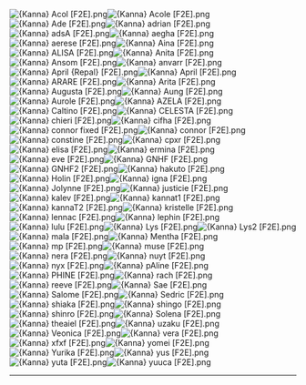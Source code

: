 ![{Kanna} Acol [F2E].png](https://raw.githubusercontent.com/Klokinator/FE-Repo/main/Portrait%20Repository/Spriting%20Community%20OC's%20(Grouped%20by%20Artist)/Kanna/%7BKanna%7D%20Acol%20%5BF2E%5D.png "{Kanna} Acol [F2E].png")![{Kanna} Acole [F2E].png](https://raw.githubusercontent.com/Klokinator/FE-Repo/main/Portrait%20Repository/Spriting%20Community%20OC's%20(Grouped%20by%20Artist)/Kanna/%7BKanna%7D%20Acole%20%5BF2E%5D.png "{Kanna} Acole [F2E].png")![{Kanna} Ade [F2E].png](https://raw.githubusercontent.com/Klokinator/FE-Repo/main/Portrait%20Repository/Spriting%20Community%20OC's%20(Grouped%20by%20Artist)/Kanna/%7BKanna%7D%20Ade%20%5BF2E%5D.png "{Kanna} Ade [F2E].png")![{Kanna} adrian [F2E].png](https://raw.githubusercontent.com/Klokinator/FE-Repo/main/Portrait%20Repository/Spriting%20Community%20OC's%20(Grouped%20by%20Artist)/Kanna/%7BKanna%7D%20adrian%20%5BF2E%5D.png "{Kanna} adrian [F2E].png")![{Kanna} adsA [F2E].png](https://raw.githubusercontent.com/Klokinator/FE-Repo/main/Portrait%20Repository/Spriting%20Community%20OC's%20(Grouped%20by%20Artist)/Kanna/%7BKanna%7D%20adsA%20%5BF2E%5D.png "{Kanna} adsA [F2E].png")![{Kanna} aegha [F2E].png](https://raw.githubusercontent.com/Klokinator/FE-Repo/main/Portrait%20Repository/Spriting%20Community%20OC's%20(Grouped%20by%20Artist)/Kanna/%7BKanna%7D%20aegha%20%5BF2E%5D.png "{Kanna} aegha [F2E].png")![{Kanna} aerese [F2E].png](https://raw.githubusercontent.com/Klokinator/FE-Repo/main/Portrait%20Repository/Spriting%20Community%20OC's%20(Grouped%20by%20Artist)/Kanna/%7BKanna%7D%20aerese%20%5BF2E%5D.png "{Kanna} aerese [F2E].png")![{Kanna} Aina [F2E].png](https://raw.githubusercontent.com/Klokinator/FE-Repo/main/Portrait%20Repository/Spriting%20Community%20OC's%20(Grouped%20by%20Artist)/Kanna/%7BKanna%7D%20Aina%20%5BF2E%5D.png "{Kanna} Aina [F2E].png")![{Kanna} ALISA [F2E].png](https://raw.githubusercontent.com/Klokinator/FE-Repo/main/Portrait%20Repository/Spriting%20Community%20OC's%20(Grouped%20by%20Artist)/Kanna/%7BKanna%7D%20ALISA%20%5BF2E%5D.png "{Kanna} ALISA [F2E].png")![{Kanna} Anita [F2E].png](https://raw.githubusercontent.com/Klokinator/FE-Repo/main/Portrait%20Repository/Spriting%20Community%20OC's%20(Grouped%20by%20Artist)/Kanna/%7BKanna%7D%20Anita%20%5BF2E%5D.png "{Kanna} Anita [F2E].png")![{Kanna} Ansom [F2E].png](https://raw.githubusercontent.com/Klokinator/FE-Repo/main/Portrait%20Repository/Spriting%20Community%20OC's%20(Grouped%20by%20Artist)/Kanna/%7BKanna%7D%20Ansom%20%5BF2E%5D.png "{Kanna} Ansom [F2E].png")![{Kanna} anvarr [F2E].png](https://raw.githubusercontent.com/Klokinator/FE-Repo/main/Portrait%20Repository/Spriting%20Community%20OC's%20(Grouped%20by%20Artist)/Kanna/%7BKanna%7D%20anvarr%20%5BF2E%5D.png "{Kanna} anvarr [F2E].png")![{Kanna} April {Repal} [F2E].png](https://raw.githubusercontent.com/Klokinator/FE-Repo/main/Portrait%20Repository/Spriting%20Community%20OC's%20(Grouped%20by%20Artist)/Kanna/%7BKanna%7D%20April%20(Repal)%20%5BF2E%5D.png "{Kanna} April {Repal} [F2E].png")![{Kanna} April [F2E].png](https://raw.githubusercontent.com/Klokinator/FE-Repo/main/Portrait%20Repository/Spriting%20Community%20OC's%20(Grouped%20by%20Artist)/Kanna/%7BKanna%7D%20April%20%5BF2E%5D.png "{Kanna} April [F2E].png")![{Kanna} ARARE [F2E].png](https://raw.githubusercontent.com/Klokinator/FE-Repo/main/Portrait%20Repository/Spriting%20Community%20OC's%20(Grouped%20by%20Artist)/Kanna/%7BKanna%7D%20ARARE%20%5BF2E%5D.png "{Kanna} ARARE [F2E].png")![{Kanna} Arita [F2E].png](https://raw.githubusercontent.com/Klokinator/FE-Repo/main/Portrait%20Repository/Spriting%20Community%20OC's%20(Grouped%20by%20Artist)/Kanna/%7BKanna%7D%20Arita%20%5BF2E%5D.png "{Kanna} Arita [F2E].png")![{Kanna} Augusta [F2E].png](https://raw.githubusercontent.com/Klokinator/FE-Repo/main/Portrait%20Repository/Spriting%20Community%20OC's%20(Grouped%20by%20Artist)/Kanna/%7BKanna%7D%20Augusta%20%5BF2E%5D.png "{Kanna} Augusta [F2E].png")![{Kanna} Aung [F2E].png](https://raw.githubusercontent.com/Klokinator/FE-Repo/main/Portrait%20Repository/Spriting%20Community%20OC's%20(Grouped%20by%20Artist)/Kanna/%7BKanna%7D%20Aung%20%5BF2E%5D.png "{Kanna} Aung [F2E].png")![{Kanna} Aurole [F2E].png](https://raw.githubusercontent.com/Klokinator/FE-Repo/main/Portrait%20Repository/Spriting%20Community%20OC's%20(Grouped%20by%20Artist)/Kanna/%7BKanna%7D%20Aurole%20%5BF2E%5D.png "{Kanna} Aurole [F2E].png")![{Kanna} AZELA [F2E].png](https://raw.githubusercontent.com/Klokinator/FE-Repo/main/Portrait%20Repository/Spriting%20Community%20OC's%20(Grouped%20by%20Artist)/Kanna/%7BKanna%7D%20AZELA%20%5BF2E%5D.png "{Kanna} AZELA [F2E].png")![{Kanna} Caltino [F2E].png](https://raw.githubusercontent.com/Klokinator/FE-Repo/main/Portrait%20Repository/Spriting%20Community%20OC's%20(Grouped%20by%20Artist)/Kanna/%7BKanna%7D%20Caltino%20%5BF2E%5D.png "{Kanna} Caltino [F2E].png")![{Kanna} CELESTA [F2E].png](https://raw.githubusercontent.com/Klokinator/FE-Repo/main/Portrait%20Repository/Spriting%20Community%20OC's%20(Grouped%20by%20Artist)/Kanna/%7BKanna%7D%20CELESTA%20%5BF2E%5D.png "{Kanna} CELESTA [F2E].png")![{Kanna} chieri [F2E].png](https://raw.githubusercontent.com/Klokinator/FE-Repo/main/Portrait%20Repository/Spriting%20Community%20OC's%20(Grouped%20by%20Artist)/Kanna/%7BKanna%7D%20chieri%20%5BF2E%5D.png "{Kanna} chieri [F2E].png")![{Kanna} cifha [F2E].png](https://raw.githubusercontent.com/Klokinator/FE-Repo/main/Portrait%20Repository/Spriting%20Community%20OC's%20(Grouped%20by%20Artist)/Kanna/%7BKanna%7D%20cifha%20%5BF2E%5D.png "{Kanna} cifha [F2E].png")![{Kanna} connor fixed [F2E].png](https://raw.githubusercontent.com/Klokinator/FE-Repo/main/Portrait%20Repository/Spriting%20Community%20OC's%20(Grouped%20by%20Artist)/Kanna/%7BKanna%7D%20connor%20fixed%20%5BF2E%5D.png "{Kanna} connor fixed [F2E].png")![{Kanna} connor [F2E].png](https://raw.githubusercontent.com/Klokinator/FE-Repo/main/Portrait%20Repository/Spriting%20Community%20OC's%20(Grouped%20by%20Artist)/Kanna/%7BKanna%7D%20connor%20%5BF2E%5D.png "{Kanna} connor [F2E].png")![{Kanna} constine [F2E].png](https://raw.githubusercontent.com/Klokinator/FE-Repo/main/Portrait%20Repository/Spriting%20Community%20OC's%20(Grouped%20by%20Artist)/Kanna/%7BKanna%7D%20constine%20%5BF2E%5D.png "{Kanna} constine [F2E].png")![{Kanna} cpxr [F2E].png](https://raw.githubusercontent.com/Klokinator/FE-Repo/main/Portrait%20Repository/Spriting%20Community%20OC's%20(Grouped%20by%20Artist)/Kanna/%7BKanna%7D%20cpxr%20%5BF2E%5D.png "{Kanna} cpxr [F2E].png")![{Kanna} elisa [F2E].png](https://raw.githubusercontent.com/Klokinator/FE-Repo/main/Portrait%20Repository/Spriting%20Community%20OC's%20(Grouped%20by%20Artist)/Kanna/%7BKanna%7D%20elisa%20%5BF2E%5D.png "{Kanna} elisa [F2E].png")![{Kanna} ermina [F2E].png](https://raw.githubusercontent.com/Klokinator/FE-Repo/main/Portrait%20Repository/Spriting%20Community%20OC's%20(Grouped%20by%20Artist)/Kanna/%7BKanna%7D%20ermina%20%5BF2E%5D.png "{Kanna} ermina [F2E].png")![{Kanna} eve [F2E].png](https://raw.githubusercontent.com/Klokinator/FE-Repo/main/Portrait%20Repository/Spriting%20Community%20OC's%20(Grouped%20by%20Artist)/Kanna/%7BKanna%7D%20eve%20%5BF2E%5D.png "{Kanna} eve [F2E].png")![{Kanna} GNHF [F2E].png](https://raw.githubusercontent.com/Klokinator/FE-Repo/main/Portrait%20Repository/Spriting%20Community%20OC's%20(Grouped%20by%20Artist)/Kanna/%7BKanna%7D%20GNHF%20%5BF2E%5D.png "{Kanna} GNHF [F2E].png")![{Kanna} GNHF2 [F2E].png](https://raw.githubusercontent.com/Klokinator/FE-Repo/main/Portrait%20Repository/Spriting%20Community%20OC's%20(Grouped%20by%20Artist)/Kanna/%7BKanna%7D%20GNHF2%20%5BF2E%5D.png "{Kanna} GNHF2 [F2E].png")![{Kanna} hakuto [F2E].png](https://raw.githubusercontent.com/Klokinator/FE-Repo/main/Portrait%20Repository/Spriting%20Community%20OC's%20(Grouped%20by%20Artist)/Kanna/%7BKanna%7D%20hakuto%20%5BF2E%5D.png "{Kanna} hakuto [F2E].png")![{Kanna} Holin [F2E].png](https://raw.githubusercontent.com/Klokinator/FE-Repo/main/Portrait%20Repository/Spriting%20Community%20OC's%20(Grouped%20by%20Artist)/Kanna/%7BKanna%7D%20Holin%20%5BF2E%5D.png "{Kanna} Holin [F2E].png")![{Kanna} igna [F2E].png](https://raw.githubusercontent.com/Klokinator/FE-Repo/main/Portrait%20Repository/Spriting%20Community%20OC's%20(Grouped%20by%20Artist)/Kanna/%7BKanna%7D%20igna%20%5BF2E%5D.png "{Kanna} igna [F2E].png")![{Kanna} Jolynne [F2E].png](https://raw.githubusercontent.com/Klokinator/FE-Repo/main/Portrait%20Repository/Spriting%20Community%20OC's%20(Grouped%20by%20Artist)/Kanna/%7BKanna%7D%20Jolynne%20%5BF2E%5D.png "{Kanna} Jolynne [F2E].png")![{Kanna} justicie [F2E].png](https://raw.githubusercontent.com/Klokinator/FE-Repo/main/Portrait%20Repository/Spriting%20Community%20OC's%20(Grouped%20by%20Artist)/Kanna/%7BKanna%7D%20justicie%20%5BF2E%5D.png "{Kanna} justicie [F2E].png")![{Kanna} kalev [F2E].png](https://raw.githubusercontent.com/Klokinator/FE-Repo/main/Portrait%20Repository/Spriting%20Community%20OC's%20(Grouped%20by%20Artist)/Kanna/%7BKanna%7D%20kalev%20%5BF2E%5D.png "{Kanna} kalev [F2E].png")![{Kanna} kannat1 [F2E].png](https://raw.githubusercontent.com/Klokinator/FE-Repo/main/Portrait%20Repository/Spriting%20Community%20OC's%20(Grouped%20by%20Artist)/Kanna/%7BKanna%7D%20kannat1%20%5BF2E%5D.png "{Kanna} kannat1 [F2E].png")![{Kanna} kannaT2 [F2E].png](https://raw.githubusercontent.com/Klokinator/FE-Repo/main/Portrait%20Repository/Spriting%20Community%20OC's%20(Grouped%20by%20Artist)/Kanna/%7BKanna%7D%20kannaT2%20%5BF2E%5D.png "{Kanna} kannaT2 [F2E].png")![{Kanna} kristelle [F2E].png](https://raw.githubusercontent.com/Klokinator/FE-Repo/main/Portrait%20Repository/Spriting%20Community%20OC's%20(Grouped%20by%20Artist)/Kanna/%7BKanna%7D%20kristelle%20%5BF2E%5D.png "{Kanna} kristelle [F2E].png")![{Kanna} lennac [F2E].png](https://raw.githubusercontent.com/Klokinator/FE-Repo/main/Portrait%20Repository/Spriting%20Community%20OC's%20(Grouped%20by%20Artist)/Kanna/%7BKanna%7D%20lennac%20%5BF2E%5D.png "{Kanna} lennac [F2E].png")![{Kanna} lephin [F2E].png](https://raw.githubusercontent.com/Klokinator/FE-Repo/main/Portrait%20Repository/Spriting%20Community%20OC's%20(Grouped%20by%20Artist)/Kanna/%7BKanna%7D%20lephin%20%5BF2E%5D.png "{Kanna} lephin [F2E].png")![{Kanna} lulu [F2E].png](https://raw.githubusercontent.com/Klokinator/FE-Repo/main/Portrait%20Repository/Spriting%20Community%20OC's%20(Grouped%20by%20Artist)/Kanna/%7BKanna%7D%20lulu%20%5BF2E%5D.png "{Kanna} lulu [F2E].png")![{Kanna} Lys [F2E].png](https://raw.githubusercontent.com/Klokinator/FE-Repo/main/Portrait%20Repository/Spriting%20Community%20OC's%20(Grouped%20by%20Artist)/Kanna/%7BKanna%7D%20Lys%20%5BF2E%5D.png "{Kanna} Lys [F2E].png")![{Kanna} Lys2 [F2E].png](https://raw.githubusercontent.com/Klokinator/FE-Repo/main/Portrait%20Repository/Spriting%20Community%20OC's%20(Grouped%20by%20Artist)/Kanna/%7BKanna%7D%20Lys2%20%5BF2E%5D.png "{Kanna} Lys2 [F2E].png")![{Kanna} mala [F2E].png](https://raw.githubusercontent.com/Klokinator/FE-Repo/main/Portrait%20Repository/Spriting%20Community%20OC's%20(Grouped%20by%20Artist)/Kanna/%7BKanna%7D%20mala%20%5BF2E%5D.png "{Kanna} mala [F2E].png")![{Kanna} Mentha [F2E].png](https://raw.githubusercontent.com/Klokinator/FE-Repo/main/Portrait%20Repository/Spriting%20Community%20OC's%20(Grouped%20by%20Artist)/Kanna/%7BKanna%7D%20Mentha%20%5BF2E%5D.png "{Kanna} Mentha [F2E].png")![{Kanna} mp [F2E].png](https://raw.githubusercontent.com/Klokinator/FE-Repo/main/Portrait%20Repository/Spriting%20Community%20OC's%20(Grouped%20by%20Artist)/Kanna/%7BKanna%7D%20mp%20%5BF2E%5D.png "{Kanna} mp [F2E].png")![{Kanna} muse [F2E].png](https://raw.githubusercontent.com/Klokinator/FE-Repo/main/Portrait%20Repository/Spriting%20Community%20OC's%20(Grouped%20by%20Artist)/Kanna/%7BKanna%7D%20muse%20%5BF2E%5D.png "{Kanna} muse [F2E].png")![{Kanna} nera [F2E].png](https://raw.githubusercontent.com/Klokinator/FE-Repo/main/Portrait%20Repository/Spriting%20Community%20OC's%20(Grouped%20by%20Artist)/Kanna/%7BKanna%7D%20nera%20%5BF2E%5D.png "{Kanna} nera [F2E].png")![{Kanna} nuyt [F2E].png](https://raw.githubusercontent.com/Klokinator/FE-Repo/main/Portrait%20Repository/Spriting%20Community%20OC's%20(Grouped%20by%20Artist)/Kanna/%7BKanna%7D%20nuyt%20%5BF2E%5D.png "{Kanna} nuyt [F2E].png")![{Kanna} nyx [F2E].png](https://raw.githubusercontent.com/Klokinator/FE-Repo/main/Portrait%20Repository/Spriting%20Community%20OC's%20(Grouped%20by%20Artist)/Kanna/%7BKanna%7D%20nyx%20%5BF2E%5D.png "{Kanna} nyx [F2E].png")![{Kanna} pAline [F2E].png](https://raw.githubusercontent.com/Klokinator/FE-Repo/main/Portrait%20Repository/Spriting%20Community%20OC's%20(Grouped%20by%20Artist)/Kanna/%7BKanna%7D%20pAline%20%5BF2E%5D.png "{Kanna} pAline [F2E].png")![{Kanna} PHINE [F2E].png](https://raw.githubusercontent.com/Klokinator/FE-Repo/main/Portrait%20Repository/Spriting%20Community%20OC's%20(Grouped%20by%20Artist)/Kanna/%7BKanna%7D%20PHINE%20%5BF2E%5D.png "{Kanna} PHINE [F2E].png")![{Kanna} rach [F2E].png](https://raw.githubusercontent.com/Klokinator/FE-Repo/main/Portrait%20Repository/Spriting%20Community%20OC's%20(Grouped%20by%20Artist)/Kanna/%7BKanna%7D%20rach%20%5BF2E%5D.png "{Kanna} rach [F2E].png")![{Kanna} reeve [F2E].png](https://raw.githubusercontent.com/Klokinator/FE-Repo/main/Portrait%20Repository/Spriting%20Community%20OC's%20(Grouped%20by%20Artist)/Kanna/%7BKanna%7D%20reeve%20%5BF2E%5D.png "{Kanna} reeve [F2E].png")![{Kanna} Sae [F2E].png](https://raw.githubusercontent.com/Klokinator/FE-Repo/main/Portrait%20Repository/Spriting%20Community%20OC's%20(Grouped%20by%20Artist)/Kanna/%7BKanna%7D%20Sae%20%5BF2E%5D.png "{Kanna} Sae [F2E].png")![{Kanna} Salome [F2E].png](https://raw.githubusercontent.com/Klokinator/FE-Repo/main/Portrait%20Repository/Spriting%20Community%20OC's%20(Grouped%20by%20Artist)/Kanna/%7BKanna%7D%20Salome%20%5BF2E%5D.png "{Kanna} Salome [F2E].png")![{Kanna} Sedric [F2E].png](https://raw.githubusercontent.com/Klokinator/FE-Repo/main/Portrait%20Repository/Spriting%20Community%20OC's%20(Grouped%20by%20Artist)/Kanna/%7BKanna%7D%20Sedric%20%5BF2E%5D.png "{Kanna} Sedric [F2E].png")![{Kanna} shiaka [F2E].png](https://raw.githubusercontent.com/Klokinator/FE-Repo/main/Portrait%20Repository/Spriting%20Community%20OC's%20(Grouped%20by%20Artist)/Kanna/%7BKanna%7D%20shiaka%20%5BF2E%5D.png "{Kanna} shiaka [F2E].png")![{Kanna} shingo [F2E].png](https://raw.githubusercontent.com/Klokinator/FE-Repo/main/Portrait%20Repository/Spriting%20Community%20OC's%20(Grouped%20by%20Artist)/Kanna/%7BKanna%7D%20shingo%20%5BF2E%5D.png "{Kanna} shingo [F2E].png")![{Kanna} shinro [F2E].png](https://raw.githubusercontent.com/Klokinator/FE-Repo/main/Portrait%20Repository/Spriting%20Community%20OC's%20(Grouped%20by%20Artist)/Kanna/%7BKanna%7D%20shinro%20%5BF2E%5D.png "{Kanna} shinro [F2E].png")![{Kanna} Solena [F2E].png](https://raw.githubusercontent.com/Klokinator/FE-Repo/main/Portrait%20Repository/Spriting%20Community%20OC's%20(Grouped%20by%20Artist)/Kanna/%7BKanna%7D%20Solena%20%5BF2E%5D.png "{Kanna} Solena [F2E].png")![{Kanna} theaiel [F2E].png](https://raw.githubusercontent.com/Klokinator/FE-Repo/main/Portrait%20Repository/Spriting%20Community%20OC's%20(Grouped%20by%20Artist)/Kanna/%7BKanna%7D%20theaiel%20%5BF2E%5D.png "{Kanna} theaiel [F2E].png")![{Kanna} uzaku [F2E].png](https://raw.githubusercontent.com/Klokinator/FE-Repo/main/Portrait%20Repository/Spriting%20Community%20OC's%20(Grouped%20by%20Artist)/Kanna/%7BKanna%7D%20uzaku%20%5BF2E%5D.png "{Kanna} uzaku [F2E].png")![{Kanna} Veonica [F2E].png](https://raw.githubusercontent.com/Klokinator/FE-Repo/main/Portrait%20Repository/Spriting%20Community%20OC's%20(Grouped%20by%20Artist)/Kanna/%7BKanna%7D%20Veonica%20%5BF2E%5D.png "{Kanna} Veonica [F2E].png")![{Kanna} vera [F2E].png](https://raw.githubusercontent.com/Klokinator/FE-Repo/main/Portrait%20Repository/Spriting%20Community%20OC's%20(Grouped%20by%20Artist)/Kanna/%7BKanna%7D%20vera%20%5BF2E%5D.png "{Kanna} vera [F2E].png")![{Kanna} xfxf [F2E].png](https://raw.githubusercontent.com/Klokinator/FE-Repo/main/Portrait%20Repository/Spriting%20Community%20OC's%20(Grouped%20by%20Artist)/Kanna/%7BKanna%7D%20xfxf%20%5BF2E%5D.png "{Kanna} xfxf [F2E].png")![{Kanna} yomei [F2E].png](https://raw.githubusercontent.com/Klokinator/FE-Repo/main/Portrait%20Repository/Spriting%20Community%20OC's%20(Grouped%20by%20Artist)/Kanna/%7BKanna%7D%20yomei%20%5BF2E%5D.png "{Kanna} yomei [F2E].png")![{Kanna} Yurika [F2E].png](https://raw.githubusercontent.com/Klokinator/FE-Repo/main/Portrait%20Repository/Spriting%20Community%20OC's%20(Grouped%20by%20Artist)/Kanna/%7BKanna%7D%20Yurika%20%5BF2E%5D.png "{Kanna} Yurika [F2E].png")![{Kanna} yus [F2E].png](https://raw.githubusercontent.com/Klokinator/FE-Repo/main/Portrait%20Repository/Spriting%20Community%20OC's%20(Grouped%20by%20Artist)/Kanna/%7BKanna%7D%20yus%20%5BF2E%5D.png "{Kanna} yus [F2E].png")![{Kanna} yuta [F2E].png](https://raw.githubusercontent.com/Klokinator/FE-Repo/main/Portrait%20Repository/Spriting%20Community%20OC's%20(Grouped%20by%20Artist)/Kanna/%7BKanna%7D%20yuta%20%5BF2E%5D.png "{Kanna} yuta [F2E].png")![{Kanna} yuuca [F2E].png](https://raw.githubusercontent.com/Klokinator/FE-Repo/main/Portrait%20Repository/Spriting%20Community%20OC's%20(Grouped%20by%20Artist)/Kanna/%7BKanna%7D%20yuuca%20%5BF2E%5D.png "{Kanna} yuuca [F2E].png")



----

